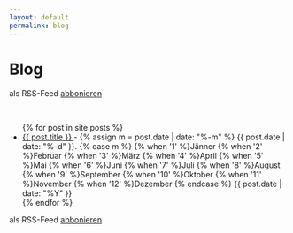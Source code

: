 ```yaml
---
layout: default
permalink: blog
---
```


<div class="home">
  <h1 class="page-heading">Blog</h1>

  <p class="rss-subscribe">als RSS-Feed <a href="{{ "/feed.xml" | prepend: site.baseurl }}"> abbonieren</a></p>
  <br/>
  <ul class="list-group">
    {% for post in site.posts %}
      <li class="list-group-item">
        <a class="post-link" 
	   href="{{ post.url | prepend: site.baseurl }}">
          {{ post.title }}
        </a> - 
        {% assign m = post.date | date: "%-m" %}
        {{ post.date | date: "%-d" }}.
        {% case m %}
          {% when '1' %}Jänner
          {% when '2' %}Februar
          {% when '3' %}März
          {% when '4' %}April
          {% when '5' %}Mai
          {% when '6' %}Juni
          {% when '7' %}Juli
          {% when '8' %}August
          {% when '9' %}September
          {% when '10' %}Oktober
          {% when '11' %}November
          {% when '12' %}Dezember
        {% endcase %}
        {{ post.date | date: "%Y" }}
      </li>
    {% endfor %}
  </ul>

  <p class="rss-subscribe">als RSS-Feed <a href="{{ "/feed.xml" | prepend: site.baseurl }}"> abbonieren</a></p>
</div>
